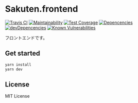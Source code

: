 # Sakuten.frontend

[![Travis CI](https://travis-ci.org/Sakuten/frontend.svg?branch=develop)](https://travis-ci.org/Sakuten/frontend)
[![Maintainability](https://api.codeclimate.com/v1/badges/7a1416c7bd571ee50afc/maintainability)](https://codeclimate.com/github/Sakuten/frontend/maintainability)
[![Test Coverage](https://api.codeclimate.com/v1/badges/7a1416c7bd571ee50afc/test_coverage)](https://codeclimate.com/github/Sakuten/frontend/test_coverage)
[![Depencencies](https://david-dm.org/Sakuten/lottery-frontend.svg)](https://david-dm.org/Sakuten/lottery-frontend)
[![devDepencencies](https://david-dm.org/Sakuten/lottery-frontend/dev-status.svg)](https://david-dm.org/Sakuten/lottery-frontend?type=dev)
[![Known Vulnerabilities](https://snyk.io/test/github/Sakuten/lottery-frontend/badge.svg?targetFile=package.json)](https://snyk.io/test/github/Sakuten/lottery-frontend?targetFile=package.json)

フロントエンドです。

## Get started

```bash
yarn install
yarn dev
```

## License

MIT License

